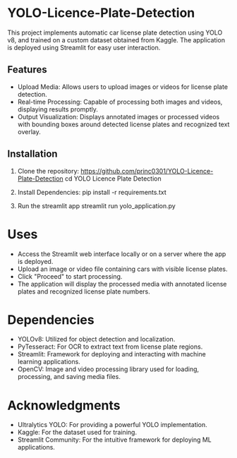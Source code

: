 # YOLO-Licence-Plate-Detection
This project implements automatic car license plate detection using YOLO v8, and trained on a custom dataset obtained from Kaggle. The application is deployed using Streamlit for easy user interaction.

## Features
- Upload Media: Allows users to upload images or videos for license plate detection.
- Real-time Processing: Capable of processing both images and videos, displaying results promptly.
- Output Visualization: Displays annotated images or processed videos with bounding boxes around detected license plates and recognized text overlay.

## Installation
1. Clone the repository:
   https://github.com/princ0301/YOLO-Licence-Plate-Detection
   cd YOLO Licence Plate Detection

2. Install Dependencies:
    pip install -r requirements.txt

3. Run the streamlit app
   streamlit run yolo_application.py

# Uses
- Access the Streamlit web interface locally or on a server where the app is deployed.
- Upload an image or video file containing cars with visible license plates.
- Click "Proceed" to start processing.
- The application will display the processed media with annotated license plates and recognized license plate numbers.

# Dependencies
- YOLOv8: Utilized for object detection and localization.
- PyTesseract: For OCR to extract text from license plate regions.
- Streamlit: Framework for deploying and interacting with machine learning applications.
- OpenCV: Image and video processing library used for loading, processing, and saving media files.

# Acknowledgments
- Ultralytics YOLO: For providing a powerful YOLO implementation.
- Kaggle: For the dataset used for training.
- Streamlit Community: For the intuitive framework for deploying ML applications.
